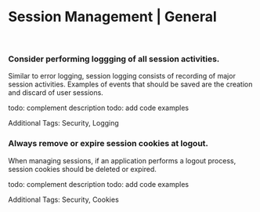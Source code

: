 # Session Management | General
<br>


### Consider performing loggging of all session activities.

Similar to error logging, session logging consists of recording of major session activities. Examples of events that should be saved are the creation and discard of user
sessions.

todo: complement description
todo: add code examples

Additional Tags: Security, Logging
<br>


### Always remove or expire session cookies at logout.

When managing sessions, if an application performs a logout process, session cookies should be deleted or expired.

todo: complement description
todo: add code examples

Additional Tags: Security, Cookies
<br>

